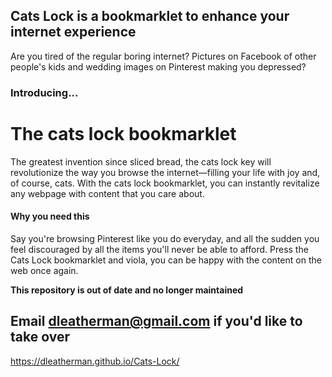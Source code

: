 ## Cats Lock is a bookmarklet to enhance your internet experience

Are you tired of the regular boring internet? Pictures on Facebook of other people's kids and wedding images on Pinterest making you depressed?

### Introducing...

# The cats lock bookmarklet

The greatest invention since sliced bread, the cats lock key will revolutionize the way you browse the internet—filling your life with joy and, of course, cats. With the cats lock bookmarklet, you can instantly revitalize any webpage with content that you care about.

#### Why you need this
 
Say you're browsing Pinterest like you do everyday, and all the sudden you feel discouraged by all the items you'll never be able to afford. Press the Cats Lock bookmarklet and viola, you can be happy with the content on the web once again.

**This repository is out of date and no longer maintained**

## Email [dleatherman@gmail.com](mailto:dleatherman@gmail.com) if you'd like to take over

<https://dleatherman.github.io/Cats-Lock/>
